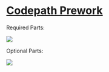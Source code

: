 # [Codepath Prework](https://courses.codepath.org/snippets/ios_university/prework)

Required Parts:

![](https://media.giphy.com/media/EtsbVwryR12fMrLrBp/giphy.gif)

Optional Parts: 

![](https://media.giphy.com/media/mhdMYw1MIGDb3R1oTz/giphy.gif)
